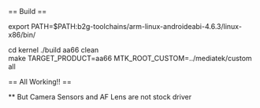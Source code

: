 == Build ==

export PATH=$PATH:b2g-toolchains/arm-linux-androideabi-4.6.3/linux-x86/bin/

cd kernel
./build aa66 clean   
make TARGET_PRODUCT=aa66 MTK_ROOT_CUSTOM=../mediatek/custom all

== All Working!! ==

** But Camera Sensors and AF Lens are not stock driver